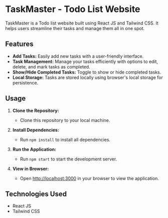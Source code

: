 # TaskMaster - Todo List Website

TaskMaster is a Todo list website built using React JS and Tailwind CSS. It helps users streamline their tasks and manage them all in one spot.

## Features

- **Add Tasks:** Easily add new tasks with a user-friendly interface.
- **Task Management:** Manage your tasks efficiently with options to edit, delete, and mark tasks as completed.
- **Show/Hide Completed Tasks:** Toggle to show or hide completed tasks.
- **Local Storage:** Tasks are stored locally using browser's local storage for persistence.

## Usage

1. **Clone the Repository:**
   - Clone this repository to your local machine.

2. **Install Dependencies:**
   - Run `npm install` to install all dependencies.

3. **Run the Application:**
   - Run `npm start` to start the development server.

4. **View in Browser:**
   - Open [http://localhost:3000](http://localhost:3000) in your browser to view the application.

## Technologies Used

- React JS
- Tailwind CSS

